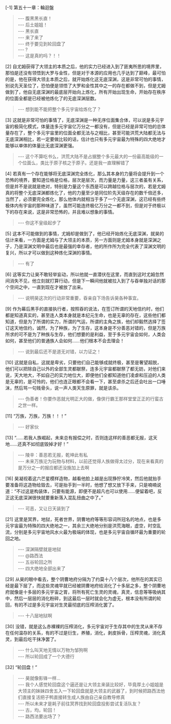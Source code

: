 
[-1] 第五十一章：輪迴盤
>--- 腹黑黑长直！<br>
>--- 后土姐姐！<br>
>--- 黑长直<br>
>--- 来了来了<br>
>--- 终于要见到轮回盘了<br>
>--- ?<br>
>--- 这是真的吗？！！<br>

[2] 自尤姆获得了大领主的本质之后，他的实力已经进入到了匪夷所思的境界里，那怕是还没有领悟到大罗与金性，但是对于本源的应用也几乎达到了巅峰，最可怕的是，他在获得大领主本质之后，就开始炼化这无底深渊，这是非常可怕的事情，别说先天圣位了，恐怕便是领悟了大罗和金性其中之一的存在都做不到，但是尤姆做到了，他自无底深渊的最底层开始向上炼化，所有开始出现生命，开始存在秩序的位面全都是已经被他炼化了的无底深渊层数。
>--- 想到能不能把整个多元宇宙给炼化了？<br>

[3] 这就是非常可怕的事情了，无底深渊是一种无序位面集合体，可以说是多元宇宙的极简化模式，体量连多元宇宙亿万分之一都没有，但是已经是非常可怕的总体量存在了，整个多元宇宙里的位面全都无法与之相比，甚至可能洪荒大陆都无法与无底深渊相比，若一定要做比较的话，估计也只有多元宇宙最为特殊的四大绝地才能够以单体的体量比无底深渊更强。
>--- 这个不算吃书么，洪荒大陆不是占据整个多元最大的一份最高能级的一个位面么，类比于原子核之于原子。还是我一直理解错了<br>

[4] 若真有一个存在能够将无底深渊完全炼化，那么其本身的力量将会提升到一个恐怖的境界，要知道位格是位格，层次是层次，而力量是力量，这三者虽有关系，但是并不是说就是绝对，特别是力量这个东西是可以跨越位格与层次的，若是尤姆真的将整个无底深渊都炼化了，他的力量至少是同位阶先天级存在的数千倍还多，当然了，必须要完全炼化，那么他体内就相当于多了一个无底深渊，这已经有些终极体内有宇宙的那种味道了，虽然可能连终极亿万分之一都不到，但是对于终极以下的存在来说，这是非常恐怖的，并且难以想象的事情。
>--- 你这不皇级起步了<br>

[5] 这本不可能做到的事情，尤姆却是做到了，他已经开始炼化无底深渊，就昊的估计来看，一方面是尤姆与了大领主的本质，另一方面则是尤姆本身就是深渊之子，乃是深渊文明中最后也是最强的幸存者，他的所作所为完全代表了深渊文明的复兴，所以才可以做到这种炼化深渊的事情。
>--- 有了<br>

[6] 这等实力让昊不敢轻举妄动，所以他就一直潜伏在这里，而直到这时尤姆忽然间消失不见，他立刻就打算行动，但是下一瞬间他就被拉入到了与昋单独对话的那个空间之中，一直到现在才被放了出来。
>--- 说明昊这次的行动非常重要，昋亲自下场告诉昊各种事宜。<br>

[9] 作为幕后黑手的直接执行者，按照昋的说法，在签订所谓的天地信约时，他们都是知道真实的，甚至连人类本身就是本纪元生命，也是无辜的存在，这些他们都知道，但是为了所谓的实力，所谓的气运，所谓的主角之族，他们却毅然选择了签订这天地信约，诚然，为了种族，为了生存，这本身是不分善恶对错的，但是万族所求的可不是为了种族与生存，他们想要的是利益，至于多元宇宙会如何，人类会如何，甚至他们的普通族人会如何……他们根本不会去理会！
>--- 说到最后还不是道无对错，以力证之！<br>

[10] 这就是自私，这就是卑劣，只要他们自己能够成就终极，甚至是奢望超脱，他们可以把除自己以外的全部生灵都献祭，连多元宇宙都献祭了都无妨，对他们来说，天大地大，不如自己的实力地位大，即便他们全都知道他们凌虐和压迫的人类是无辜的，是可怜的，他们也连正眼都不会看一下，甚至虐杀之后还会吐出一口唾沫，然后骂一句贱骨头，说一声人类天生原罪，就是该杀。
>--- 伪善者！你要作恶就光明正大的做，像侠行霸王那样堂堂正正的行蛮古之世一样。<br>

[11] “万族，万族，万族！！！”
>--- 好家伙<br>

[13] “……若我人族崛起，未来总有报偿之时，否则连这样的善恶都无报，这天地……还真不如彻底毁掉才好！”
>--- 陵辛：善恶若无报，乾坤此有私<br>
>--- 未来万族沦为玩物与材料，以前还觉得人族做得太过分，现在来看真的是万分之一的报应都还没施加上去啊<br>

[16] 昊凝视着这六芒星模样造物，越看他脸上越是出现狰狞冷笑，然后他就抬手要准备将这造物给毁去，可是抬手到一半时，他想了想又放下手来，只是喃喃说道：“不过这是构装体，只要有能源，即便不是超凡也可以使用……便留着吧，反正这无底深渊很快就要重新落入混乱扭曲之中了。”
>--- 可恶，又让日天装到了<br>

[21] 这里是冥界，地狱，死者世界，阴曹地府等等形容词所冠名的地点，也是多元宇宙最为特殊的四大绝地之一，其余三大绝地分别是洪荒海眼，虚空，时空乱流，分别是多元宇宙地风水火最为极端的体现，也是多元宇宙自循环最为重要的轮回之地。
>--- 深渊隔壁就是地狱<br>
>--- @路西法<br>
>--- 五谷轮回之所<br>
>--- 四大绝地全部出来了<br>

[29] 从昊的眼中看去，整个阴曹地府分隔为了约莫十八个层次，他所在的其实已经是最下层了，而这些灵魂早就已经被阴曹地府给消化了十多层之多，整个阴曹地府就像是十多层的多元宇宙之胃，将所有死亡生灵的灵魂，真灵，信息等等吸纳其中，然后一层层的消化粉碎，到这最后一层时就会化为虚无，根本没有所谓的轮回，有的不过是多元宇宙对生灵最彻底的压榨消化罢了。
>--- 十八层地狱啊<br>

[30] 没错，就是这么赤裸裸的压榨消化，多元宇宙对于生存其中的生灵从来不存在任何温存的关系，有的不过是衍生，养殖，消化，剥皮拆骨，压榨灵魂，消化真灵，到最后吃干抹净罢了。
>--- 什么叫天地无情以万物为邹狗啊<br>
>--- 所以轮回成了一个大德行<br>

[32] “轮回盘！”
>--- 昊就像影锋一样…<br>
>--- 我个人感觉轮回盘这个逼还是让大领主来装比较好，毕竟厚土小姐姐是大领主的妹妹四舍五入一下轮回盘就是大领主的武器了，到时候把路西法他们直接复活把子鸭直接转生成人族由自己亲自教导修真<br>
>--- 所以未来才是耗子前往冥界找到轮回盘投影尝试复活队友？<br>
>--- 古，均，轮回！<br>
>--- 路西法要出场了？<br>
